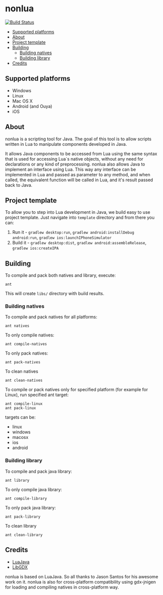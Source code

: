 # nonlua #
[![Build Status](https://travis-ci.org/nondev/nonlua.svg?branch=master)](https://travis-ci.org/nondev/nonlua)

  * [Supported platforms](#supported-platforms)
  * [About](#about)
  * [Project template](#project-template)
  * [Building](#building)
    * [Building natives](#building-natives)
    * [Building library](#building-library)
  * [Credits](#credits)

## Supported platforms ##

  * Windows
  * Linux
  * Mac OS X
  * Android (and Ouya)
  * iOS

## About ##

nonlua is a scripting tool for Java. The goal of this tool is to allow scripts written in Lua to manipulate components developed in Java.

It allows Java components to be accessed from Lua using the same syntax that is used for accessing Lua`s native objects, without any need for declarations or any kind of preprocessing. nonlua also allows Java to implement an interface using Lua. This way any interface can be implemented in Lua and passed as parameter to any method, and when called, the equivalent function will be called in Lua, and it's result passed back to Java.

## Project template ##

To allow you to step into Lua development in Java, we build easy to use project template.
Just navigate into `template` directory and from there you can:
  
  1. Run it - `gradlew desktop:run`, `gradlew android:installDebug android:run`, `gradlew ios:launchIPhoneSimulator`
  2. Build it - `gradlew desktop:dist`, `gradlew android:assembleRelease`, `gradlew ios:createIPA`

## Building ##

To compile and pack both natives and library, execute:

```shell
ant
```

This will create `libs/` directory with build results.

### Building natives ###

To compile and pack natives for all platforms:

```shell
ant natives
```

To only compile natives:

```shell
ant compile-natives
```

To only pack natives:

```shell
ant pack-natives
```

To clean natives

```shell
ant clean-natives
```

To compile or pack natives only for specified platform (for example for Linux), run specified ant target:

```shell
ant compile-linux
ant pack-linux
```

targets can be:

* linux
* windows
* macosx
* ios
* android

### Building library ###

To compile and pack java library:

```shell
ant library
```

To only compile java library:

```shell
ant compile-library
```

To only pack java library:

```shell
ant pack-library
```

To clean library

```shell
ant clean-library
```

## Credits ##

 * [LuaJava](https://github.com/jasonsantos/luajava)
 * [LibGDX](https://github.com/libgdx/libgdx)
 
nonlua is based on LuaJava. So all thanks to Jason Santos for his awesome work on it.
nonlua is also for cross-platform compatibility using gdx-jnigen for loading and compiling natives in cross-platform way.